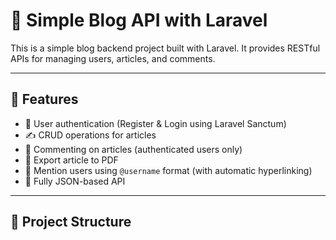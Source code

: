 # 📝 Simple Blog API with Laravel

This is a simple blog backend project built with Laravel. It provides RESTful APIs for managing users, articles, and comments.

---

## 🚀 Features

- 🔐 User authentication (Register & Login using Laravel Sanctum)
- ✍️ CRUD operations for articles
- 💬 Commenting on articles (authenticated users only)
- 📄 Export article to PDF
- 🧠 Mention users using `@username` format (with automatic hyperlinking)
- 🧪 Fully JSON-based API

---

## 📂 Project Structure

